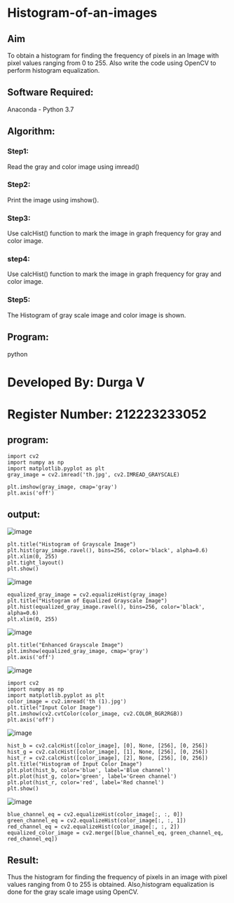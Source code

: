 # Histogram-of-an-images
## Aim
To obtain a histogram for finding the frequency of pixels in an Image with pixel values ranging from 0 to 255. Also write the code using OpenCV to perform histogram equalization.

## Software Required:
Anaconda - Python 3.7

## Algorithm:
### Step1:
Read the gray and color image using imread()

### Step2:
Print the image using imshow().



### Step3:
Use calcHist() function to mark the image in graph frequency for gray and color image.

### step4:
Use calcHist() function to mark the image in graph frequency for gray and color image.

### Step5:
The Histogram of gray scale image and color image is shown.


## Program:
python
# Developed By: Durga V
# Register Number: 212223233052

## program:
```
import cv2
import numpy as np
import matplotlib.pyplot as plt
gray_image = cv2.imread('th.jpg', cv2.IMREAD_GRAYSCALE)
```

```plt.title("Grayscale Image")
plt.imshow(gray_image, cmap='gray')
plt.axis('off')
```

## output:

![image](https://github.com/user-attachments/assets/9ade9f53-ce16-4773-9489-e067621ce4b3)

```
plt.title("Histogram of Grayscale Image")
plt.hist(gray_image.ravel(), bins=256, color='black', alpha=0.6)
plt.xlim(0, 255)
plt.tight_layout()
plt.show()
```

![image](https://github.com/user-attachments/assets/2da7af41-66b4-4bc5-bdd3-5a95a8339d7d)

```
equalized_gray_image = cv2.equalizeHist(gray_image)
plt.title("Histogram of Equalized Grayscale Image")
plt.hist(equalized_gray_image.ravel(), bins=256, color='black', alpha=0.6)
plt.xlim(0, 255)
```

![image](https://github.com/user-attachments/assets/4e7d985c-a194-4fd5-b69a-dc83247eaee7)

```
plt.title("Enhanced Grayscale Image")
plt.imshow(equalized_gray_image, cmap='gray')
plt.axis('off')
```

![image](https://github.com/user-attachments/assets/8a481858-4152-4e25-8b3d-723540e0a20f)

```
import cv2
import numpy as np
import matplotlib.pyplot as plt
color_image = cv2.imread('th (1).jpg')
plt.title("Input Color Image")
plt.imshow(cv2.cvtColor(color_image, cv2.COLOR_BGR2RGB))
plt.axis('off')
```

![image](https://github.com/user-attachments/assets/3f31030f-55d7-4d96-b441-aa81c2570479)

```
hist_b = cv2.calcHist([color_image], [0], None, [256], [0, 256])
hist_g = cv2.calcHist([color_image], [1], None, [256], [0, 256])
hist_r = cv2.calcHist([color_image], [2], None, [256], [0, 256])
plt.title("Histogram of Input Color Image")
plt.plot(hist_b, color='blue', label='Blue channel')
plt.plot(hist_g, color='green', label='Green channel')
plt.plot(hist_r, color='red', label='Red channel')
plt.show()
```

![image](https://github.com/user-attachments/assets/177bdc45-9fd6-4c34-9d3c-89c47daf8955)
```
blue_channel_eq = cv2.equalizeHist(color_image[:, :, 0])
green_channel_eq = cv2.equalizeHist(color_image[:, :, 1])
red_channel_eq = cv2.equalizeHist(color_image[:, :, 2])
equalized_color_image = cv2.merge([blue_channel_eq, green_channel_eq, red_channel_eq])
```


## Result: 
Thus the histogram for finding the frequency of pixels in an image with pixel values ranging from 0 to 255 is obtained. Also,histogram equalization is done for the gray scale image using OpenCV.
